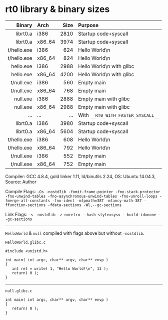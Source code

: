 # rt0 library & binary sizes

| Binary      | Arch   | Size | Purpose                            |
-------------:|:-------|-----:|:-----------------------------------|
| librt0.a    | i386   | 2810 | Startup code+syscall               |
| librt0.a    | x86_64 | 3974 | Startup code+syscall               |
| t/hello.exe | i386   | 624  | Hello World\n                      |
| t/hello.exe | x86_64 | 824  | Hello World\n                      |
| hello.exe   | i386   | 2988 | Hello World\n with glibc           |
| hello.exe   | x86_64 | 4200 | Hello World\n with glibc           |
| t/null.exe  | i386   | 560  | Empty main                         |
| t/null.exe  | x86_64 | 768  | Empty main                         |
| null.exe    | i386   | 2888 | Empty main with glibc              |
| null.exe    | x86_64 | 2988 | Empty main with glibc              |
| ...         | ...    | ...  | With `__RT0_WITH_FASTER_SYSCALL__` |
| librt0.a    | i386   | 3980 | Startup code+syscall               |
| librt0.a    | x86_64 | 5604 | Startup code+syscall               |
| t/hello.exe | i386   | 608  | Hello World\n                      |
| t/hello.exe | x86_64 | 792  | Hello World\n                      |
| t/null.exe  | i386   | 552  | Empty main                         |
| t/null.exe  | x86_64 | 752  | Empty main                         |

Compiler: GCC 4.8.4, gold linker 1.11, ld/binutils 2.24, OS: Ubuntu 14.04.3, Source: Author

Compile Flags: `-Os -nostdlib -fomit-frame-pointer -fno-stack-protector -fno-unwind-tables -fno-asynchronous-unwind-tables -fno-unroll-loops -fmerge-all-constants -fno-ident -mfpmath=387 -mfancy-math-387 -ffunction-sections -fdata-sections -Wl,--gc-sections`

Link Flags: `-s -nostdlib -z norelro --hash-style=sysv --build-id=none --gc-sections`

---

`HelloWorld` & `null` compiled with flags above but without `-nostdlib`.

`HelloWorld.glibc.c`
```
#include <unistd.h>

int main( int argc, char** argv, char** envp )
{
   int ret = write( 1, "Hello World!\n", 13 );
   return( 0 );
}
```

---

`null.glibc.c`
```
int main( int argc, char** argv, char** envp )
{
   return( 0 );
}
```
